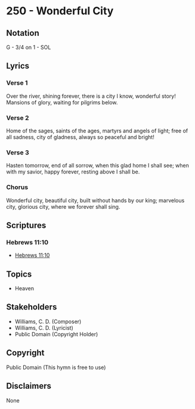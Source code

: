 # 250 - Wonderful City

## Notation

G - 3/4 on 1 - SOL

## Lyrics

### Verse 1

Over the river, shining forever, there is a city I know, wonderful story! Mansions of glory, waiting for pilgrims below.

### Verse 2

Home of the sages, saints of the ages, martyrs and angels of light; free of all sadness, city of gladness, always so peaceful and bright!

### Verse 3

Hasten tomorrow, end of all sorrow, when this glad home I shall see; when with my savior, happy forever, resting above I shall be.

### Chorus

Wonderful city, beautiful city, built without hands by our king; marvelous city, glorious city, where we forever shall sing.


## Scriptures

### Hebrews 11:10

- [Hebrews 11:10](https://www.biblegateway.com/passage/?search=Hebrews%2011%3A10)


## Topics

- Heaven

## Stakeholders

- Williams, C. D. (Composer)
- Williams, C. D. (Lyricist)
- Public Domain (Copyright Holder)

## Copyright

Public Domain
(This hymn is free to use)

## Disclaimers

None

